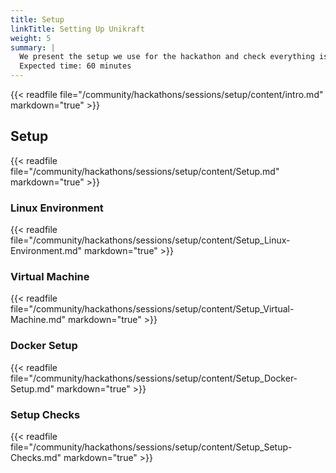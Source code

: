 ```yaml
---
title: Setup
linkTitle: Setting Up Unikraft
weight: 5
summary: |
  We present the setup we use for the hackathon and check everything is OK before proceeding to actual work items.
  Expected time: 60 minutes
---
```


{{< readfile file="/community/hackathons/sessions/setup/content/intro.md" markdown="true" >}}

## Setup

{{< readfile file="/community/hackathons/sessions/setup/content/Setup.md" markdown="true" >}}

### Linux Environment

{{< readfile file="/community/hackathons/sessions/setup/content/Setup_Linux-Environment.md" markdown="true" >}}

### Virtual Machine

{{< readfile file="/community/hackathons/sessions/setup/content/Setup_Virtual-Machine.md" markdown="true" >}}

### Docker Setup

{{< readfile file="/community/hackathons/sessions/setup/content/Setup_Docker-Setup.md" markdown="true" >}}

### Setup Checks

{{< readfile file="/community/hackathons/sessions/setup/content/Setup_Setup-Checks.md" markdown="true" >}}
